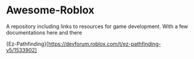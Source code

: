 # Awesome-Roblox
A repository including links to resources for game development. With a few documentations here and there

{Ez-Pathfinding}[https://devforum.roblox.com/t/ez-pathfinding-v5/1533902]

